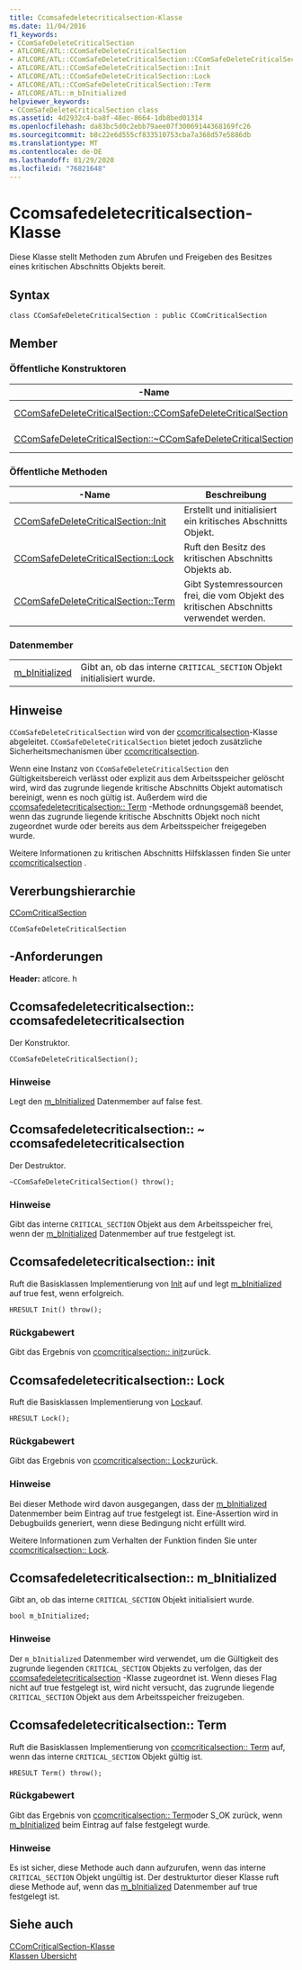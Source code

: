 ```yaml
---
title: Ccomsafedeletecriticalsection-Klasse
ms.date: 11/04/2016
f1_keywords:
- CComSafeDeleteCriticalSection
- ATLCORE/ATL::CComSafeDeleteCriticalSection
- ATLCORE/ATL::CComSafeDeleteCriticalSection::CComSafeDeleteCriticalSection
- ATLCORE/ATL::CComSafeDeleteCriticalSection::Init
- ATLCORE/ATL::CComSafeDeleteCriticalSection::Lock
- ATLCORE/ATL::CComSafeDeleteCriticalSection::Term
- ATLCORE/ATL::m_bInitialized
helpviewer_keywords:
- CComSafeDeleteCriticalSection class
ms.assetid: 4d2932c4-ba8f-48ec-8664-1db8bed01314
ms.openlocfilehash: da83bc5d0c2ebb79aee07f30069144368169fc26
ms.sourcegitcommit: b8c22e6d555cf833510753cba7a368d57e5886db
ms.translationtype: MT
ms.contentlocale: de-DE
ms.lasthandoff: 01/29/2020
ms.locfileid: "76821648"
---
```

# <a name="ccomsafedeletecriticalsection-class"></a>Ccomsafedeletecriticalsection-Klasse

Diese Klasse stellt Methoden zum Abrufen und Freigeben des Besitzes eines kritischen Abschnitts Objekts bereit.

## <a name="syntax"></a>Syntax

```
class CComSafeDeleteCriticalSection : public CComCriticalSection
```

## <a name="members"></a>Member

### <a name="public-constructors"></a>Öffentliche Konstruktoren

|-Name|Beschreibung|
|----------|-----------------|
|[CComSafeDeleteCriticalSection::CComSafeDeleteCriticalSection](#ccomsafedeletecriticalsection)|Der Konstruktor.|
|[CComSafeDeleteCriticalSection::~CComSafeDeleteCriticalSection](#dtor)|Der Destruktor.|

### <a name="public-methods"></a>Öffentliche Methoden

|-Name|Beschreibung|
|----------|-----------------|
|[CComSafeDeleteCriticalSection::Init](#init)|Erstellt und initialisiert ein kritisches Abschnitts Objekt.|
|[CComSafeDeleteCriticalSection::Lock](#lock)|Ruft den Besitz des kritischen Abschnitts Objekts ab.|
|[CComSafeDeleteCriticalSection::Term](#term)|Gibt Systemressourcen frei, die vom Objekt des kritischen Abschnitts verwendet werden.|

### <a name="data-members"></a>Datenmember

|||
|-|-|
|[m_bInitialized](#m_binitialized)|Gibt an, ob das interne `CRITICAL_SECTION` Objekt initialisiert wurde.|

## <a name="remarks"></a>Hinweise

`CComSafeDeleteCriticalSection` wird von der [ccomcriticalsection](../../atl/reference/ccomcriticalsection-class.md)-Klasse abgeleitet. `CComSafeDeleteCriticalSection` bietet jedoch zusätzliche Sicherheitsmechanismen über [ccomcriticalsection](../../atl/reference/ccomcriticalsection-class.md).

Wenn eine Instanz von `CComSafeDeleteCriticalSection` den Gültigkeitsbereich verlässt oder explizit aus dem Arbeitsspeicher gelöscht wird, wird das zugrunde liegende kritische Abschnitts Objekt automatisch bereinigt, wenn es noch gültig ist. Außerdem wird die [ccomsafedeletecriticalsection:: Term](#term) -Methode ordnungsgemäß beendet, wenn das zugrunde liegende kritische Abschnitts Objekt noch nicht zugeordnet wurde oder bereits aus dem Arbeitsspeicher freigegeben wurde.

Weitere Informationen zu kritischen Abschnitts Hilfsklassen finden Sie unter [ccomcriticalsection](../../atl/reference/ccomcriticalsection-class.md) .

## <a name="inheritance-hierarchy"></a>Vererbungshierarchie

[CComCriticalSection](../../atl/reference/ccomcriticalsection-class.md)

`CComSafeDeleteCriticalSection`

## <a name="requirements"></a>-Anforderungen

**Header:** atlcore. h

##  <a name="ccomsafedeletecriticalsection"></a>Ccomsafedeletecriticalsection:: ccomsafedeletecriticalsection

Der Konstruktor.

```
CComSafeDeleteCriticalSection();
```

### <a name="remarks"></a>Hinweise

Legt den [m_bInitialized](#m_binitialized) Datenmember auf false fest.

##  <a name="dtor"></a>Ccomsafedeletecriticalsection:: ~ ccomsafedeletecriticalsection

Der Destruktor.

```
~CComSafeDeleteCriticalSection() throw();
```

### <a name="remarks"></a>Hinweise

Gibt das interne `CRITICAL_SECTION` Objekt aus dem Arbeitsspeicher frei, wenn der [m_bInitialized](#m_binitialized) Datenmember auf true festgelegt ist.

##  <a name="init"></a>Ccomsafedeletecriticalsection:: init

Ruft die Basisklassen Implementierung von [Init](/visualstudio/debugger/init) auf und legt [m_bInitialized](#m_binitialized) auf true fest, wenn erfolgreich.

```
HRESULT Init() throw();
```

### <a name="return-value"></a>Rückgabewert

Gibt das Ergebnis von [ccomcriticalsection:: init](../../atl/reference/ccomcriticalsection-class.md#init)zurück.

##  <a name="lock"></a>Ccomsafedeletecriticalsection:: Lock

Ruft die Basisklassen Implementierung von [Lock](ccomcriticalsection-class.md#lock)auf.

```
HRESULT Lock();
```

### <a name="return-value"></a>Rückgabewert

Gibt das Ergebnis von [ccomcriticalsection:: Lock](../../atl/reference/ccomcriticalsection-class.md#lock)zurück.

### <a name="remarks"></a>Hinweise

Bei dieser Methode wird davon ausgegangen, dass der [m_bInitialized](#m_binitialized) Datenmember beim Eintrag auf true festgelegt ist. Eine-Assertion wird in Debugbuilds generiert, wenn diese Bedingung nicht erfüllt wird.

Weitere Informationen zum Verhalten der Funktion finden Sie unter [ccomcriticalsection:: Lock](../../atl/reference/ccomcriticalsection-class.md#lock).

##  <a name="m_binitialized"></a>Ccomsafedeletecriticalsection:: m_bInitialized

Gibt an, ob das interne `CRITICAL_SECTION` Objekt initialisiert wurde.

```
bool m_bInitialized;
```

### <a name="remarks"></a>Hinweise

Der `m_bInitialized` Datenmember wird verwendet, um die Gültigkeit des zugrunde liegenden `CRITICAL_SECTION` Objekts zu verfolgen, das der [ccomsafedeletecriticalsection](../../atl/reference/ccomsafedeletecriticalsection-class.md) -Klasse zugeordnet ist. Wenn dieses Flag nicht auf true festgelegt ist, wird nicht versucht, das zugrunde liegende `CRITICAL_SECTION` Objekt aus dem Arbeitsspeicher freizugeben.

##  <a name="term"></a>Ccomsafedeletecriticalsection:: Term

Ruft die Basisklassen Implementierung von [ccomcriticalsection:: Term](../../atl/reference/ccomcriticalsection-class.md#term) auf, wenn das interne `CRITICAL_SECTION` Objekt gültig ist.

```
HRESULT Term() throw();
```

### <a name="return-value"></a>Rückgabewert

Gibt das Ergebnis von [ccomcriticalsection:: Term](../../atl/reference/ccomcriticalsection-class.md#term)oder S_OK zurück, wenn [m_bInitialized](#m_binitialized) beim Eintrag auf false festgelegt wurde.

### <a name="remarks"></a>Hinweise

Es ist sicher, diese Methode auch dann aufzurufen, wenn das interne `CRITICAL_SECTION` Objekt ungültig ist. Der destrukturtor dieser Klasse ruft diese Methode auf, wenn das [m_bInitialized](#m_binitialized) Datenmember auf true festgelegt ist.

## <a name="see-also"></a>Siehe auch

[CComCriticalSection-Klasse](../../atl/reference/ccomcriticalsection-class.md)<br/>
[Klassen Übersicht](../../atl/atl-class-overview.md)
